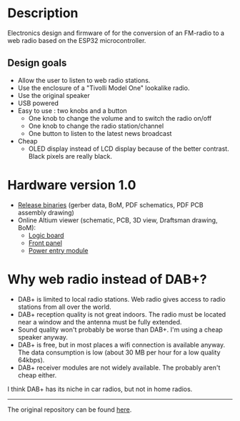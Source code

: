 # Description

Electronics design and firmware of for the conversion of an FM-radio to a web radio based on the ESP32 microcontroller.

## Design goals
* Allow the user to listen to web radio stations.
* Use the enclosure of a "Tivolli Model One" lookalike radio. 
* Use the original speaker
* USB powered
* Easy to use : two knobs and a button
  * One knob to change the volume and to switch the radio on/off
  * One knob to change the radio station/channel
  * One button to listen to the latest news broadcast
* Cheap
  * OLED display instead of LCD display because of the better contrast.  Black pixels are really black.

# Hardware version 1.0
* [Release binaries](https://github.com/LieBtrau/esp32-web-radio/releases/tag/hw_1.0.0) (gerber data, BoM, PDF schematics, PDF PCB assembly drawing)
* Online Altium viewer (schematic, PCB, 3D view, Draftsman drawing, BoM):
  * [Logic board](https://365.altium.com/files/4109E801-90D9-4754-8810-C3B9F4649D15)
  * [Front panel](https://365.altium.com/files/9F6788B9-9D0B-400C-A80F-A1CFE65F462F)
  * [Power entry module](https://365.altium.com/files/06756B94-5B1C-4D01-91C6-53AC24E7E911)

# Why web radio instead of DAB+?
* DAB+ is limited to local radio stations.  Web radio gives access to radio stations from all over the world.
* DAB+ reception quality is not great indoors.  The radio must be located near a window and the antenna must be fully extended.
* Sound quality won't probably be worse than DAB+.  I'm using a cheap speaker anyway.
* DAB+ is free, but in most places a wifi connection is available anyway.  The data consumption is low (about 30 MB per hour for a low quality 64kbps).
* DAB+ receiver modules are not widely available.  The probably aren't cheap either.

I think DAB+ has its niche in car radios, but not in home radios.

----
The original repository can be found [here](https://github.com/LieBtrau/esp32-web-radio).